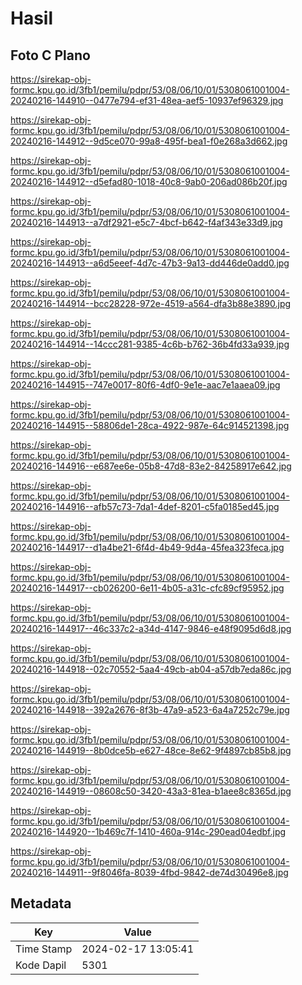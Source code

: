 # Hasil

## Foto C Plano

https://sirekap-obj-formc.kpu.go.id/3fb1/pemilu/pdpr/53/08/06/10/01/5308061001004-20240216-144910--0477e794-ef31-48ea-aef5-10937ef96329.jpg

https://sirekap-obj-formc.kpu.go.id/3fb1/pemilu/pdpr/53/08/06/10/01/5308061001004-20240216-144912--9d5ce070-99a8-495f-bea1-f0e268a3d662.jpg

https://sirekap-obj-formc.kpu.go.id/3fb1/pemilu/pdpr/53/08/06/10/01/5308061001004-20240216-144912--d5efad80-1018-40c8-9ab0-206ad086b20f.jpg

https://sirekap-obj-formc.kpu.go.id/3fb1/pemilu/pdpr/53/08/06/10/01/5308061001004-20240216-144913--a7df2921-e5c7-4bcf-b642-f4af343e33d9.jpg

https://sirekap-obj-formc.kpu.go.id/3fb1/pemilu/pdpr/53/08/06/10/01/5308061001004-20240216-144913--a6d5eeef-4d7c-47b3-9a13-dd446de0add0.jpg

https://sirekap-obj-formc.kpu.go.id/3fb1/pemilu/pdpr/53/08/06/10/01/5308061001004-20240216-144914--bcc28228-972e-4519-a564-dfa3b88e3890.jpg

https://sirekap-obj-formc.kpu.go.id/3fb1/pemilu/pdpr/53/08/06/10/01/5308061001004-20240216-144914--14ccc281-9385-4c6b-b762-36b4fd33a939.jpg

https://sirekap-obj-formc.kpu.go.id/3fb1/pemilu/pdpr/53/08/06/10/01/5308061001004-20240216-144915--747e0017-80f6-4df0-9e1e-aac7e1aaea09.jpg

https://sirekap-obj-formc.kpu.go.id/3fb1/pemilu/pdpr/53/08/06/10/01/5308061001004-20240216-144915--58806de1-28ca-4922-987e-64c914521398.jpg

https://sirekap-obj-formc.kpu.go.id/3fb1/pemilu/pdpr/53/08/06/10/01/5308061001004-20240216-144916--e687ee6e-05b8-47d8-83e2-84258917e642.jpg

https://sirekap-obj-formc.kpu.go.id/3fb1/pemilu/pdpr/53/08/06/10/01/5308061001004-20240216-144916--afb57c73-7da1-4def-8201-c5fa0185ed45.jpg

https://sirekap-obj-formc.kpu.go.id/3fb1/pemilu/pdpr/53/08/06/10/01/5308061001004-20240216-144917--d1a4be21-6f4d-4b49-9d4a-45fea323feca.jpg

https://sirekap-obj-formc.kpu.go.id/3fb1/pemilu/pdpr/53/08/06/10/01/5308061001004-20240216-144917--cb026200-6e11-4b05-a31c-cfc89cf95952.jpg

https://sirekap-obj-formc.kpu.go.id/3fb1/pemilu/pdpr/53/08/06/10/01/5308061001004-20240216-144917--46c337c2-a34d-4147-9846-e48f9095d6d8.jpg

https://sirekap-obj-formc.kpu.go.id/3fb1/pemilu/pdpr/53/08/06/10/01/5308061001004-20240216-144918--02c70552-5aa4-49cb-ab04-a57db7eda86c.jpg

https://sirekap-obj-formc.kpu.go.id/3fb1/pemilu/pdpr/53/08/06/10/01/5308061001004-20240216-144918--392a2676-8f3b-47a9-a523-6a4a7252c79e.jpg

https://sirekap-obj-formc.kpu.go.id/3fb1/pemilu/pdpr/53/08/06/10/01/5308061001004-20240216-144919--8b0dce5b-e627-48ce-8e62-9f4897cb85b8.jpg

https://sirekap-obj-formc.kpu.go.id/3fb1/pemilu/pdpr/53/08/06/10/01/5308061001004-20240216-144919--08608c50-3420-43a3-81ea-b1aee8c8365d.jpg

https://sirekap-obj-formc.kpu.go.id/3fb1/pemilu/pdpr/53/08/06/10/01/5308061001004-20240216-144920--1b469c7f-1410-460a-914c-290ead04edbf.jpg

https://sirekap-obj-formc.kpu.go.id/3fb1/pemilu/pdpr/53/08/06/10/01/5308061001004-20240216-144911--9f8046fa-8039-4fbd-9842-de74d30496e8.jpg


## Metadata

| Key        | Value               |
| ---------- | ------------------- |
| Time Stamp | 2024-02-17 13:05:41 |
| Kode Dapil | 5301                |




